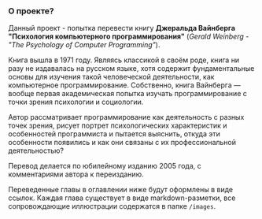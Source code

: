 ### О проекте?

Данный проект - попытка перевести книгу **Джеральда Вайнберга "Психология компьютерного программирования"** (_Gerald Weinberg - "The Psychology of Computer Programming"_).  

Книга вышла в 1971 году. Являясь классикой в своём роде, книга ни разу не издавалась на русском языке, хотя содержит фундаментальные основы для изучения такой человеческой деятельности, как компьютерное программирование. Собственно, книга Вайнберга — вообще первая академическая попытка изучать программирование с точки зрения психологии и социологии.

Автор рассматривает программирование как деятельность с разных точек зрения, рисует портрет психологических
характеристик и особенностей программиста и пытается выяснить, откуда эти особенности появились и как они связаны с их профессиональной деятельностью?  

Перевод делается по юбилейному изданию 2005 года, с комментариями автора к переизданию.  

Переведенные главы в оглавлении ниже будут оформлены в виде ссылок. Каждая глава существует в виде markdown-разметки, все сопровождающие иллюстрации содержатся в папке `/images`.  


